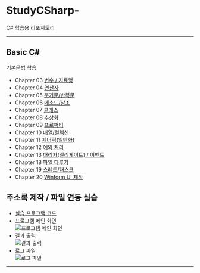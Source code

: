 # StudyCSharp-
<a>C\# 학습용 리포지토리</a>


-------------------------------

## Basic C# 
기본문법 학습
* Chapter 03 [변수 / 자료형](https://github.com/BlancBunny/StudyCSharp21/tree/main/Chapter03/Chapter03App)  
* Chapter 04 [연산자](https://github.com/BlancBunny/StudyCSharp21/tree/main/Chapter04/Chapter04App)  
* Chapter 05 [분기문/반복문](https://github.com/BlancBunny/StudyCSharp21/tree/main/Chapter05/Chapter05App)  
* Chapter 06 [메소드/참조](https://github.com/BlancBunny/StudyCSharp21/tree/main/Chapter06/Chapter06App)  
* Chapter 07 [클래스](https://github.com/BlancBunny/StudyCSharp21/tree/main/Chapter07/Chapter07App)  
* Chapter 08 [추상화](https://github.com/BlancBunny/StudyCSharp21/tree/main/Chapter08/Chapter08App)  
* Chapter 09 [프로퍼티](https://github.com/BlancBunny/StudyCSharp21/tree/main/Chapter09/Chapter09App)  
* Chapter 10 [배열/컬렉션](https://github.com/BlancBunny/StudyCSharp21/tree/main/Chapter10/Chapter10App)  
* Chapter 11 [제너릭(일반화)](https://github.com/BlancBunny/StudyCSharp21/tree/main/Chapter11/Chapter11App)  
* Chapter 12 [예외 처리](https://github.com/BlancBunny/StudyCSharp21/tree/main/Chapter12/ExceptionApp)  
* Chapter 13 [대리자(델리게이트) / 이벤트](https://github.com/BlancBunny/StudyCSharp21/tree/main/Chapter13/Chapter13App)  
* Chapter 18 [파일 다루기](https://github.com/BlancBunny/StudyCSharp21/tree/main/Chapter18/Chapter18App)  
* Chapter 19 [스레드/태스크](https://github.com/BlancBunny/StudyCSharp21/tree/main/Chapter19/Chapter19App)  
* Chapter 20 [Winform UI 제작](https://github.com/BlancBunny/StudyCSharp21/tree/main/Chapter20/Chapter20App)  

## 주소록 제작 / 파일 연동 실습
* [실습 프로그램 코드](https://github.com/BlancBunny/StudyCSharp21/tree/main/Test/AddressApp)
* 프로그램 메인 화면<br>
![프로그램 메인 화면](https://user-images.githubusercontent.com/77951828/110291511-5999c500-802f-11eb-9991-bfb32be983fa.png "실행 화면")
* 결과 출력<br>
![결과 출력](https://user-images.githubusercontent.com/77951828/110291532-5e5e7900-802f-11eb-812a-b85a95c6b583.png "결과 화면")
* 로그 파일<br>
![로그 파일](https://user-images.githubusercontent.com/77951828/110291538-60283c80-802f-11eb-9382-8662962017e3.png "로그 파일")
--------------------------------


